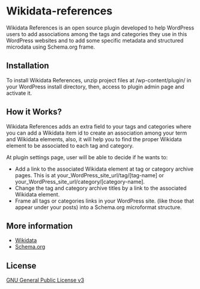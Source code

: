 # Wikidata-references

Wikidata References is an open source plugin developed to help WordPress users to add associations 
among the tags and categories they use in this WordPress websites and to add some specific metadata 
and structured microdata using Schema.org frame.

## Installation

To install Wikidata References, unzip project files at /wp-content/plugin/ in your WordPress
install directory, then, access to plugin admin page and activate it.

## How it Works?

Wikidata References adds an extra field to your tags and categories where you can add a Wikidata item
id to create an association among your term and Wikidata elements, also, it will help you to find the 
proper Wikidata element to be associated to each tag and category.

At plugin settings page, user will be able to decide if he wants to:

* Add a link to the associated Wikidata element at tag or category archive pages. This is at 
	  your_WordPress_site_url/tag/[tag-name] or your_WordPress_site_url/category/[category-name].
* Change the tag and category archive titles by a link to the associated Wikidata element.
* Frame all tags or categories links in your WordPress site. (like those that appear under 
	  your posts) into a Schema.org microformat structure.
	  
## More information

* [Wikidata](https://www.wikidata.org)
* [Schema.org](http://schema.org)
	
## License
[GNU General Public License v3](https://github.com/zeko3991/Wikidata-references/blob/master/LICENSE.txt)



